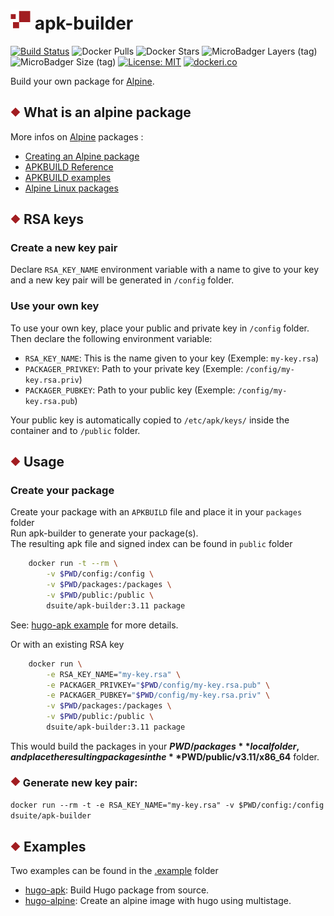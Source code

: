 # ![](https://github.com/docker-suite/artwork/raw/master/logo/png/logo_32.png) apk-builder
[![Build Status](http://jenkins.hexocube.fr/job/docker-suite/job/apk-builder/badge/icon?color=green&style=flat-square)](http://jenkins.hexocube.fr/job/docker-suite/job/apk-builder/)
![Docker Pulls](https://img.shields.io/docker/pulls/dsuite/apk-builder.svg?style=flat-square)
![Docker Stars](https://img.shields.io/docker/stars/dsuite/apk-builder.svg?style=flat-square)
![MicroBadger Layers (tag)](https://img.shields.io/microbadger/layers/dsuite/apk-builder/latest.svg?style=flat-square)
![MicroBadger Size (tag)](https://img.shields.io/microbadger/image-size/dsuite/apk-builder/latest.svg?style=flat-square)
[![License: MIT](https://img.shields.io/badge/License-MIT-brightgreen.svg?style=flat-square)](https://opensource.org/licenses/MIT)
[![dockeri.co](https://dockeri.co/image/dsuite/apk-builder)](https://hub.docker.com/r/dsuite/apk-builder)

Build your own package for [Alpine][alpine].


## ![](https://github.com/docker-suite/artwork/raw/master/various/pin/png/pin_16.png) What is an alpine package

More infos on [Alpine][alpine] packages :
* [Creating an Alpine package](http://wiki.alpinelinux.org/wiki/Creating_an_Alpine_package)
* [APKBUILD Reference](https://wiki.alpinelinux.org/wiki/APKBUILD_Reference)
* [APKBUILD examples](https://wiki.alpinelinux.org/wiki/APKBUILD_examples)
* [Alpine Linux packages](https://pkgs.alpinelinux.org/packages)


## ![](https://github.com/docker-suite/artwork/raw/master/various/pin/png/pin_16.png) RSA keys

### Create a new key pair

Declare `RSA_KEY_NAME` environment variable with a name to give to your key and a new key pair will be generated in `/config` folder. 

### Use your own key

To use your own key, place your public and private key in `/config` folder.  
Then declare the following environment variable:
* `RSA_KEY_NAME`: This is the name given to your key (Exemple: `my-key.rsa`)  
* `PACKAGER_PRIVKEY`: Path to your private key (Exemple: `/config/my-key.rsa.priv`)
* `PACKAGER_PUBKEY`: Path to your public key (Exemple: `/config/my-key.rsa.pub`)  

Your public key is automatically copied to `/etc/apk/keys/` inside the container and to  `/public` folder.

## ![](https://github.com/docker-suite/artwork/raw/master/various/pin/png/pin_16.png) Usage
### Create your package

Create your package with an `APKBUILD` file and place it in your `packages` folder  
Run apk-builder to generate your package(s).  
The resulting apk file and signed index can be found in  `public` folder  

```bash
    docker run -t --rm \
        -v $PWD/config:/config \
        -v $PWD/packages:/packages \
        -v $PWD/public:/public \
        dsuite/apk-builder:3.11 package
```

See: [hugo-apk example][hugo-apk] for more details.

Or with an existing RSA key

```bash
    docker run \
	    -e RSA_KEY_NAME="my-key.rsa" \
        -e PACKAGER_PRIVKEY="$PWD/config/my-key.rsa.pub" \
        -e PACKAGER_PUBKEY="$PWD/config/my-key.rsa.priv" \
        -v $PWD/packages:/packages \
        -v $PWD/public:/public \
        dsuite/apk-builder:3.11 package
```

This would build the packages in your **$PWD/packages** local folder, and place the resulting packages in the **$PWD/public/v3.11/x86_64** folder.

### ![](https://github.com/docker-suite/artwork/raw/master/various/pin/png/pin_16.png) Generate new key pair:
```docker run --rm -t -e RSA_KEY_NAME="my-key.rsa" -v $PWD/config:/config dsuite/apk-builder```

## ![](https://github.com/docker-suite/artwork/raw/master/various/pin/png/pin_16.png) Examples
Two examples can be found in the [.example][example-folder] folder
* [hugo-apk][hugo-apk]: Build Hugo package from source.
* [hugo-alpine]: Create an alpine image with hugo using multistage.



[alpine]: http://alpinelinux.org/
[example-folder]: https://github.com/docker-suite/apk-builder/tree/master/.example/hugo-apk/
[hugo-apk]: https://github.com/docker-suite/apk-builder/tree/master/.example/hugo-apk/
[hugo-alpine]: https://github.com/docker-suite/apk-builder/tree/master/.example/hugo-alpine/
